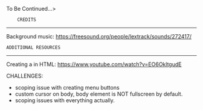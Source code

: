 To Be Continued...>

        CREDITS
-------------------------
Background music: https://freesound.org/people/lextrack/sounds/272417/

    ADDITIONAL RESOURCES
-------------------------

Creating a <canvas> in HTML: https://www.youtube.com/watch?v=EO6OkltgudE


CHALLENGES:

- scoping issue with creating menu buttons
- custom cursor on body, body element is NOT fullscreen by default.
- scoping issues with everything actually.
